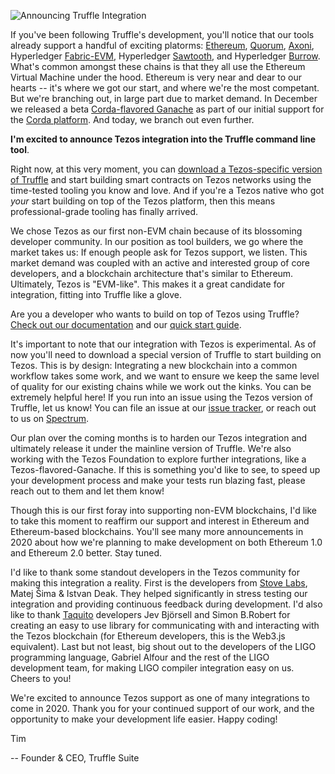 ![Announcing Truffle Integration](/img/blog/branching-out-announcing-tezos-support-in-truffle/chameleon-t3-truffle-blog-header.png)

If you've been following Truffle's development, you'll notice that our tools already support a handful of exciting platorms: [Ethereum](https://ethereum.org/), [Quorum](https://www.goquorum.com/), [Axoni](https://axoni.com/technology/), Hyperledger [Fabric-EVM](https://github.com/hyperledger/fabric-chaincode-evm), Hyperledger [Sawtooth](https://www.hyperledger.org/projects/sawtooth), and Hyperledger [Burrow](https://www.hyperledger.org/projects/hyperledger-burrow). What's common amongst these chains is that they all use the Ethereum Virtual Machine under the hood. Ethereum is very near and dear to our hearts -- it's where we got our start, and where we're the most competant. But we're branching out, in large part due to market demand. In December we released a beta [Corda-flavored Ganache](/blog/unwrap-the-corda-flavored-ganache-beta) as part of our initial support for the [Corda platform](https://www.r3.com/corda-platform/). And today, we branch out even further. 

**I'm excited to announce Tezos integration into the Truffle command line tool**. 

Right now, at this very moment, you can [download a Tezos-specific version of Truffle](/docs/tezos/truffle/quickstart) and start building smart contracts on Tezos networks using the time-tested tooling you know and love. And if you're a Tezos native who got _your_ start building on top of the Tezos platform, then this means professional-grade tooling has finally arrived. 

We chose Tezos as our first non-EVM chain because of its blossoming developer community. In our position as tool builders, we go where the market takes us: If enough people ask for Tezos support, we listen. This market demand was coupled with an active and interested group of core developers, and a blockchain architecture that's similar to Ethereum. Ultimately, Tezos is "EVM-like". This makes it a great candidate for integration, fitting into Truffle like a glove. 

Are you a developer who wants to build on top of Tezos using Truffle? [Check out our documentation](/docs/tezos/truffle/quickstart) and our [quick start guide](/docs/tezos/truffle/quickstart).

It's important to note that our integration with Tezos is experimental. As of now you'll need to download a special version of Truffle to start building on Tezos. This is by design: Integrating a new blockchain into a common workflow takes some work, and we want to ensure we keep the same level of quality for our existing chains while we work out the kinks. You can be extremely helpful here! If you run into an issue using the Tezos version of Truffle, let us know! You can file an issue at our [issue tracker](https://github.com/trufflesuite/truffle/issues), or reach out to us on [Spectrum](https://spectrum.chat/trufflesuite).

Our plan over the coming months is to harden our Tezos integration and ultimately release it under the mainline version of Truffle. We're also working with the Tezos Foundation to explore further integrations, like a Tezos-flavored-Ganache. If this is something you'd like to see, to speed up your development process and make your tests run blazing fast, please reach out to them and let them know! 

Though this is our first foray into supporting non-EVM blockchains, I'd like to take this moment to reaffirm our support and interest in Ethereum and Ethereum-based blockchains. You'll see many more announcements in 2020 about how we're planning to make development on both Ethereum 1.0 and Ethereum 2.0 better. Stay tuned.

I'd like to thank some standout developers in the Tezos community for making this integration a reality. First is the developers from [Stove Labs](https://stove-labs.com/), Matej Šima & Istvan Deak. They helped significantly in stress testing our integration and providing continuous feedback during development. I'd also like to thank [Taquito](https://tezostaquito.io/) developers Jev Björsell and Simon B.Robert for creating an easy to use library for communicating with and interacting with the Tezos blockchain (for Ethereum developers, this is the Web3.js equivalent). Last but not least, big shout out to the developers of the LIGO programming language, Gabriel Alfour and the rest of the LIGO development team, for making LIGO compiler integration easy on us. Cheers to you! 

We're excited to announce Tezos support as one of many integrations to come in 2020. Thank you for your continued support of our work, and the opportunity to make your development life easier. Happy coding!

Tim

-- Founder & CEO, Truffle Suite
